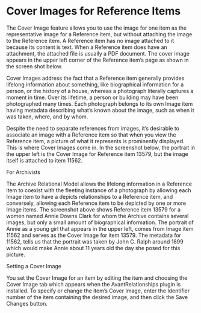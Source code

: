 # Cover Images for Reference Items

The Cover Image feature allows you to use the image for one item as the representative image for a Reference item, but without attaching the image to the Reference item. A Reference item has no image attached to it because its content is text. When a Reference item does have an attachment, the attached file is usually a PDF document. The cover image appears in the upper left corner of the Reference item’s page as shown in the screen shot below.

Cover Images address the fact that a Reference item generally provides lifelong information about something, like biographical information for a person, or the history of a house, whereas a photograph literally captures a moment in time. Over its lifetime, a person or building may have been photographed many times. Each photograph belongs to its own Image item having metadata describing what’s known about the image, such as when it was taken, where, and by whom.

Despite the need to separate references from images, it’s desirable to associate an image with a Reference item so that when you view the Reference item, a picture of what it represents is prominently displayed. This is where Cover Images come in. In the screenshot below, the portrait in the upper left is the Cover Image for Reference item 13579, but the image itself is attached to item 11562.

For Archivists

The Archive Relational Model allows the lifelong information in a Reference item to coexist with the fleeting instance of a photograph by allowing each Image item to have a depicts relationships to a Reference item, and conversely, allowing each Reference item to be depicted by one or more Image items. The screenshot above shows Reference item 13579 for a women named Annie Downs Clark for whom the Archive contains several images, but only a small amount of biographical information. The portrait of Annie as a young girl that appears in the upper left, comes from Image item 11562 and serves as the Cover Image for item 13579. The metadata for 11562, tells us that the portrait was taken by John C. Ralph around 1899 which would make Annie about 11 years old the day she posed for this picture.

Setting a Cover Image

You set the Cover Image for an item by editing the item and choosing the Cover Image tab which appears when the AvantRelationships plugin is installed. To specify or change the item’s Cover Image, enter the Identifier number of the item containing the desired image, and then click the Save Changes button.

    
